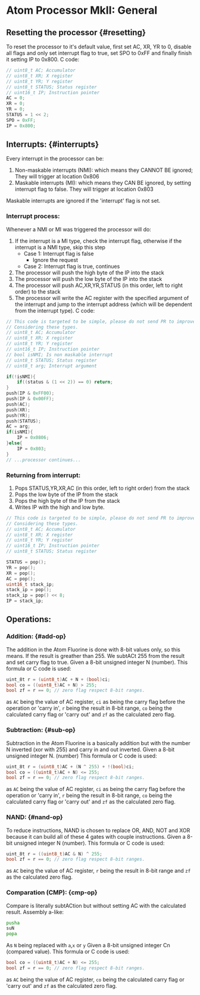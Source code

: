 # Atom Processor MkII: General

## Resetting the processor {#resetting}
To reset the processor to it's default value, first set AC, XR, YR to 0, disable all flags and only set interrupt flag to true, set SPO to 0xFF and finally finish it setting IP to 0x800.
C code:
```c
// uint8_t AC; Accumulator
// uint8_t XR; X register
// uint8_t YR; Y register
// uint8_t STATUS; Status register
// uint16_t IP; Instruction pointer
AC = 0;
XR = 0;
YR = 0;
STATUS = 1 << 2;
SPO = 0xFF;
IP = 0x800;
```

## Interrupts: {#interrupts}
Every interrupt in the processor can be:
1. Non-maskable interrupts (NMI): which means they CANNOT BE ignored; They will trigger at location 0x806
1. Maskable interrupts (MI): which means they CAN BE ignored, by setting interrupt flag to false. They will trigger at location 0x803

Maskable interrupts are ignored if the 'interrupt' flag is not set.
### Interrupt process:
Whenever a NMI or MI was triggered the processor will do:
1. If the interrupt is a MI type, check the interrupt flag, otherwise if the interrupt is a NMI type, skip this step
    - Case 1: Interrupt flag is false
        - Ignore the request
    - Case 2: Interrupt flag is true, continues
2. The processor will push the high byte of the IP into the stack
3. The processor will push the low byte of the IP into the stack
4. The processor will push AC,XR,YR,STATUS (in this order, left to right order) to the stack
5. The processor will write the AC register with the specified argument of the interrupt and jump to the interrupt address (which will be dependent from the interrupt type).
C code:
```c
// This code is targeted to be simple, please do not send PR to improve this code.
// Considering these types.
// uint8_t AC; Accumulator
// uint8_t XR; X register
// uint8_t YR; Y register
// uint16_t IP; Instruction pointer
// bool isNMI; Is non maskable interrupt
// uint8_t STATUS; Status register
// uint8_t arg; Interrupt argument

if(!isNMI){
    if((status & (1 << 2)) == 0) return;
}
push(IP & 0xFF00);
push(IP & 0x00FF);
push(AC);
push(XR);
push(YR);
push(STATUS);
AC = arg;
if(isNMI){
    IP = 0x0806;
}else{
    IP = 0x803;
}
// ...processor continues...
```

### Returning from interrupt:
1. Pops STATUS,YR,XR,AC (in this order, left to right order) from the stack
2. Pops the low byte of the IP from the stack
3. Pops the high byte of the IP from the stack
4. Writes IP with the high and low byte.
```c
// This code is targeted to be simple, please do not send PR to improve this code.
// Considering these types.
// uint8_t AC; Accumulator
// uint8_t XR; X register
// uint8_t YR; Y register
// uint16_t IP; Instruction pointer
// uint8_t STATUS; Status register

STATUS = pop();
YR = pop();
XR = pop();
AC = pop();
uint16_t stack_ip;
stack_ip = pop();
stack_ip = pop() << 8;
IP = stack_ip;
```


## Operations:
### Addition: {#add-op}
The addition in the Atom Fluorine is done with 8-bit values only, so this means.
If the result is greather than 255. We subtACt 255 from the result and set carry flag to true.
Given a 8-bit unsigned integer N (number). This formula or C code is used:
```c
uint_8t r = (uint8_t)AC + N + (bool)ci;
bool co = ((uint8_t)AC + N) > 255;
bool zf = r == 0; // zero flag respect 8-bit ranges.
```
as `AC` being the value of AC register, `ci` as being the carry flag before the operation or 'carry in', `r` being the result in 8-bit range, `co` being the calculated carry flag or 'carry out' and `zf` as the calculated zero flag.

### Subtraction: {#sub-op}
Subtraction in the Atom Fluorine is a basically addition but with the number N inverted (xor with 255) and carry in and out inverted.
Given a 8-bit unsigned integer N. (number) This formula or C code is used:
```c
uint_8t r = (uint8_t)AC + (N ^ 255) + !(bool)ci;
bool co = ((uint8_t)AC + N) <= 255;
bool zf = r == 0; // zero flag respect 8-bit ranges.
```
as `AC` being the value of AC register, `ci` as being the carry flag before the operation or 'carry in', `r` being the result in 8-bit range, `co` being the calculated carry flag or 'carry out' and `zf` as the calculated zero flag.

### NAND: {#nand-op}
To reduce instructions, NAND is chosen to replace OR, AND, NOT and XOR because it can build all of these 4 gates with couple instructions.
Given a 8-bit unsigned integer N (number). This formula or C code is used:
```c
uint_8t r = ((uint8_t)AC & N) ^ 255;
bool zf = r == 0; // zero flag respect 8-bit ranges.
```
as `AC` being the value of AC register, `r` being the result in 8-bit range and `zf` as the calculated zero flag.

### Comparation (CMP): {cmp-op}
Compare is literally subtACtion but without setting AC with the calculated result.
Assembly a-like:
```asm
pusha
suN
popa
```
As `N` being replaced with `a`,`x` or `y`
Given a 8-bit unsigned integer Cn (compared value). This formula or C code is used:
```c
bool co = ((uint8_t)AC + N) <= 255;
bool zf = r == 0; // zero flag respect 8-bit ranges.
```
as `AC` being the value of AC register, `co` being the calculated carry flag or 'carry out' and `zf` as the calculated zero flag.